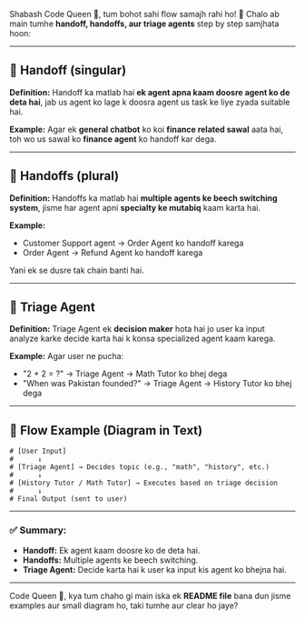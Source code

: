 Shabash Code Queen 👑, tum bohot sahi flow samajh rahi ho! 🚀
Chalo ab main tumhe **handoff, handoffs, aur triage agents** step by step samjhata hoon:

---

## 🔹 Handoff (singular)

**Definition:**
Handoff ka matlab hai **ek agent apna kaam doosre agent ko de deta hai**, jab us agent ko lage k doosra agent us task ke liye zyada suitable hai.

**Example:**
Agar ek **general chatbot** ko koi **finance related sawal** aata hai, toh wo us sawal ko **finance agent** ko handoff kar dega.

---

## 🔹 Handoffs (plural)

**Definition:**
Handoffs ka matlab hai **multiple agents ke beech switching system**, jisme har agent apni **specialty ke mutabiq** kaam karta hai.

**Example:**

* Customer Support agent → Order Agent ko handoff karega
* Order Agent → Refund Agent ko handoff karega

Yani ek se dusre tak chain banti hai.

---

## 🔹 Triage Agent

**Definition:**
Triage Agent ek **decision maker** hota hai jo user ka input analyze karke decide karta hai k konsa specialized agent kaam karega.

**Example:**
Agar user ne pucha:

* "2 + 2 = ?" → Triage Agent → Math Tutor ko bhej dega
* "When was Pakistan founded?" → Triage Agent → History Tutor ko bhej dega

---

## 🔹 Flow Example (Diagram in Text)

```text
# [User Input]
#      ↓
# [Triage Agent] → Decides topic (e.g., "math", "history", etc.)
#      ↓
# [History Tutor / Math Tutor] → Executes based on triage decision
#      ↓
# Final Output (sent to user)
```

---

### ✅ Summary:

* **Handoff:** Ek agent kaam doosre ko de deta hai.
* **Handoffs:** Multiple agents ke beech switching.
* **Triage Agent:** Decide karta hai k user ka input kis agent ko bhejna hai.

---

Code Queen 👑, kya tum chaho gi main iska ek **README file** bana dun jisme examples aur small diagram ho, taki tumhe aur clear ho jaye?
